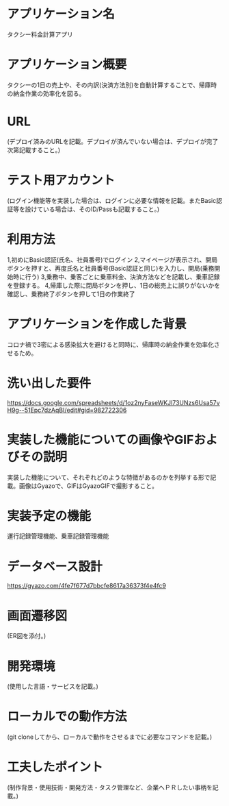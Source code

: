 # アプリケーション名
タクシー料金計算アプリ

# アプリケーション概要
タクシーの1日の売上や、その内訳(決済方法別)を自動計算することで、帰庫時の納金作業の効率化を図る。

# URL
(デプロイ済みのURLを記載。デプロイが済んでいない場合は、デプロイが完了次第記載すること。)

# テスト用アカウント
(ログイン機能等を実装した場合は、ログインに必要な情報を記載。またBasic認証等を設けている場合は、そのID/Passも記載すること。)

# 利用方法
1,初めにBasic認証(氏名、社員番号)でログイン
2,マイページが表示され、開局ボタンを押すと、再度氏名と社員番号(Basic認証と同じ)を入力し、開局(乗務開始時に行う)
3,乗務中、乗客ごとに乗車料金、決済方法などを記載し、乗車記録を登録する。
4,帰庫した際に閉局ボタンを押し、1日の総売上に誤りがないかを確認し、乗務終了ボタンを押して1日の作業終了

# アプリケーションを作成した背景
コロナ禍で3密による感染拡大を避けると同時に、帰庫時の納金作業を効率化させるため。

# 洗い出した要件
https://docs.google.com/spreadsheets/d/1oz2nyFaseWKJl73UNzs6Usa57vH9g--51Epc7dzAqBI/edit#gid=982722306

# 実装した機能についての画像やGIFおよびその説明
実装した機能について、それぞれどのような特徴があるのかを列挙する形で記載。画像はGyazoで、GIFはGyazoGIFで撮影すること。

# 実装予定の機能
運行記録管理機能、乗車記録管理機能

# データベース設計
https://gyazo.com/4fe7f677d7bbcfe8617a36373f4e4fc9

# 画面遷移図
(ER図を添付。)

# 開発環境
(使用した言語・サービスを記載。)

# ローカルでの動作方法
(git cloneしてから、ローカルで動作をさせるまでに必要なコマンドを記載。)

# 工夫したポイント
(制作背景・使用技術・開発方法・タスク管理など、企業へＰＲしたい事柄を記載。)
